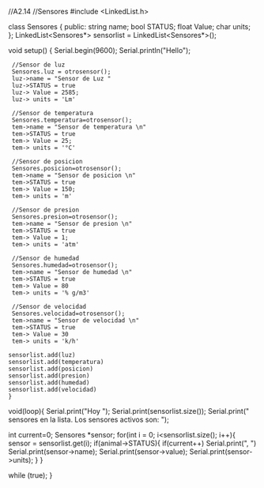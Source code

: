 //A2.14
//Sensores
#include <LinkedList.h>

class Sensores {
      public: 
            string name;
            bool STATUS;
            float  Value;
            char units;
};
LinkedList<Sensores*> sensorlist = LinkedList<Sensores*>();

void setup()
{
      Serial.begin(9600);
      Serial.println("Hello");
      
     //Sensor de luz
     Sensores.luz = otrosensor();
     luz->name = "Sensor de Luz "
     luz->STATUS = true
     luz-> Value = 2585;
     luz-> units = 'Lm'
     
     //Sensor de temperatura
     Sensores.temperatura=otrosensor();
     tem->name = "Sensor de temperatura \n"
     tem->STATUS = true
     tem-> Value = 25;
     tem-> units = '°C'
     
     //Sensor de posicion
     Sensores.posicion=otrosensor();
     tem->name = "Sensor de posicion \n"
     tem->STATUS = true
     tem-> Value = 150;
     tem-> units = 'm'
     
     //Sensor de presion
     Sensores.presion=otrosensor();
     tem->name = "Sensor de presion \n"
     tem->STATUS = true
     tem-> Value = 1;
     tem-> units = 'atm'
     
     //Sensor de humedad
     Sensores.humedad=otrosensor();
     tem->name = "Sensor de humedad \n"
     tem->STATUS = true
     tem-> Value = 80
     tem-> units = '% g/m3'
     
     //Sensor de velocidad
     Sensores.velocidad=otrosensor();
     tem->name = "Sensor de velocidad \n"
     tem->STATUS = true
     tem-> Value = 30
     tem-> units = 'k/h'
    
    sensorlist.add(luz)
    sensorlist.add(temperatura)
    sensorlist.add(posicion)
    sensorlist.add(presion)
    sensorlist.add(humedad)
    sensorlist.add(velocidad)
    }
void(loop){
Serial.print("Hoy ");
Serial.print(sensorlist.size());
Serial.print(" sensores en la lista. Los sensores activos son: ");

int current=0;
Sensores *sensor;
for(int i = 0; i<sensorlist.size(); i++){
      sensor = sensorlist.get(i);
      if(animal->STATUS){
            if(current++)
                  Serial.print(", ")
            Serial.print(sensor->name);
            Serial.print(sensor->value);
            Serial.print(sensor->units);
            }
}

while (true);
}
    
